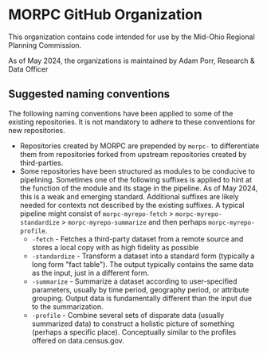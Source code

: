 # MORPC GitHub Organization

This organization contains code intended for use by the Mid-Ohio Regional Planning Commission.

As of May 2024, the organizations is maintained by Adam Porr, Research & Data Officer

## Suggested naming conventions

The following naming conventions have been applied to some of the existing repositories.  It is not mandatory to adhere to these conventions for new repositories.

  - Repositories created by MORPC are prepended by `morpc-` to differentiate them from repositories forked from upstream repositories created by third-parties.
  - Some repositories have been structured as modules to be conducive to pipelining.  Sometimes one of the following suffixes is applied to hint at the function of the module and its stage in the pipeline.  As of May 2024, this is a weak and emerging standard.  Additional suffixes are likely needed for contexts not described by the existing suffixes.  A typical pipeline might consist of `morpc-myrepo-fetch` > `morpc-myrepo-standardize` > `morpc-myrepo-summarize` and then perhaps `morpc-myrepo-profile`.
    - `-fetch` - Fetches a third-party dataset from a remote source and stores a local copy with as high fidelity as possible
    - `-standardize` - Transform a dataset into a standard form (typically a long form "fact table").  The output typically contains the same data as the input, just in a different form.
    - `-summarize` - Summarize a dataset according to user-specified parameters, usually by time period, geography period, or attribute grouping.  Output data is fundamentally different than the input due to the summarization.
    - `-profile` - Combine several sets of disparate data (usually summarized data) to construct a holistic picture of something (perhaps a specific place).  Conceptually similar to the profiles offered on data.census.gov.
